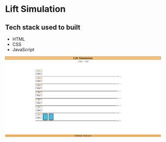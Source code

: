 # Lift Simulation

## Tech stack used to built
- HTML
- CSS
- JavaScript


![](/Final%20Lift%20Simulation.png)